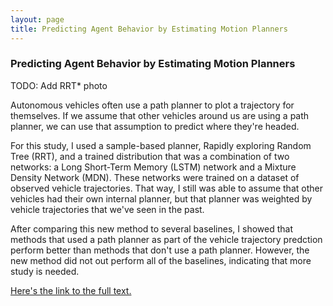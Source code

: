 ```yaml
---
layout: page
title: Predicting Agent Behavior by Estimating Motion Planners
---
```


### Predicting Agent Behavior by Estimating Motion Planners

TODO: Add RRT* photo

Autonomous vehicles often use a path planner to plot a trajectory for themselves. If we assume that other vehicles around us are using a path planner, we can use that assumption to predict where they're headed.

For this study, I used a sample-based planner, Rapidly exploring Random Tree (RRT), and a trained distribution that was a combination of two networks: a Long Short-Term Memory (LSTM) network and a Mixture Density Network (MDN). These networks were trained on a dataset of observed vehicle trajectories. That way, I still was able to assume that other vehicles had their own internal planner, but that planner was weighted by vehicle trajectories that we've seen in the past.

After comparing this new method to several baselines, I showed that methods that used a path planner as part of the vehicle trajectory predction perform better than methods that don't use a path planner. However, the new method did not out perform all of the baselines, indicating that more study is needed.

[Here's the link to the full text.](https://scholarwolf.unr.edu/server/api/core/bitstreams/348556f1-b6a8-48cb-8b72-99753a707c6d/content)
